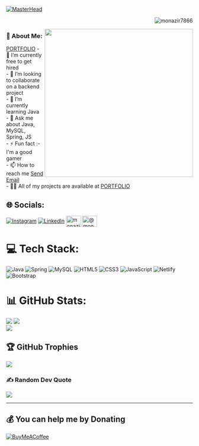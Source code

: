 [![MasterHead](https://mir-s3-cdn-cf.behance.net/project_modules/fs/54b6c068097599.5b50bca476b9b.gif)](https://Monazir7866.github.io)
<p align="right"> <img src="https://komarev.com/ghpvc/?username=monazir7866&label=Profile%20views&color=0e75b6&style=flat" alt="monazir7866" /> </p>
<img align="right" alt"Coding" width="400" src="https://cdn.dribbble.com/users/1162077/screenshots/3848914/programmer.gif">
<h3>💫 About Me:</h3>
<p>
  <a href="https://Monazir7866.github.io" target="blank">PORTFOLIO</a>
- 🔭 I’m currently free to get hired <br>
- 👯 I’m looking to collaborate on a backend project <br>
- 🌱 I’m currently learning Java <br>
- 💬 Ask me about Java, MySQL, Spring, JS <br>
- ⚡ Fun fact :- I'm a good gamer <br>
- 📫 How to reach me <a href = "mailto: monazirhussain722@gmail.com">Send Email</a><br>
- 👨‍💻 All of my projects are available at <a href="https://Monazir7866.github.io" target="blank">PORTFOLIO</a>
</p>

## 🌐 Socials:
[![Instagram](https://img.shields.io/badge/Instagram-%23E4405F.svg?logo=Instagram&logoColor=white)](https://instagram.com/imrehan786) [![LinkedIn](https://img.shields.io/badge/LinkedIn-%230077B5.svg?logo=linkedin&logoColor=white)](https://linkedin.com/in/monazir786) 
<a href="https://www.leetcode.com/monazir7866" target="blank"><img align="center" src="https://raw.githubusercontent.com/rahuldkjain/github-profile-readme-generator/master/src/images/icons/Social/leet-code.svg" alt="monazir7866" height="30" width="40" /></a>
<a href="https://www.hackerrank.com/@monazirhussain71" target="blank"><img align="center" src="https://raw.githubusercontent.com/rahuldkjain/github-profile-readme-generator/master/src/images/icons/Social/hackerrank.svg" alt="@monazirhussain71" height="30" width="40" /></a>

# 💻 Tech Stack:
![Java](https://img.shields.io/badge/java-%23ED8B00.svg?style=for-the-badge&logo=java&logoColor=white)  ![Spring](https://img.shields.io/badge/spring-%236DB33F.svg?style=for-the-badge&logo=spring&logoColor=white) ![MySQL](https://img.shields.io/badge/mysql-%2300f.svg?style=for-the-badge&logo=mysql&logoColor=white) ![HTML5](https://img.shields.io/badge/html5-%23E34F26.svg?style=for-the-badge&logo=html5&logoColor=white) ![CSS3](https://img.shields.io/badge/css3-%231572B6.svg?style=for-the-badge&logo=css3&logoColor=white) ![JavaScript](https://img.shields.io/badge/javascript-%23323330.svg?style=for-the-badge&logo=javascript&logoColor=%23F7DF1E) ![Netlify](https://img.shields.io/badge/netlify-%23000000.svg?style=for-the-badge&logo=netlify&logoColor=#00C7B7) ![Bootstrap](https://img.shields.io/badge/bootstrap-%23563D7C.svg?style=for-the-badge&logo=bootstrap&logoColor=white)
# 📊 GitHub Stats:
![](https://github-readme-stats.vercel.app/api?username=Monazir7866&theme=nightowl&hide_border=false&include_all_commits=true&count_private=true)
![](https://github-readme-streak-stats.herokuapp.com/?user=Monazir7866&theme=nightowl&hide_border=false)<br/>
![](https://github-readme-stats.vercel.app/api/top-langs/?username=Monazir7866&theme=nightowl&hide_border=false&include_all_commits=true&count_private=true&layout=compact)

## 🏆 GitHub Trophies
![](https://github-profile-trophy.vercel.app/?username=Monazir7866&theme=dracula&no-frame=false&no-bg=true&margin-w=4)

### ✍️ Random Dev Quote
![](https://quotes-github-readme.vercel.app/api?type=horizontal&theme=radical)

<!-- ### 😂 Random Dev Meme
<img src="https://random-memer.herokuapp.com/" width="512px"/> -->

---


  ## 💰 You can help me by Donating
  [![BuyMeACoffee](https://img.shields.io/badge/Buy%20Me%20a%20Coffee-ffdd00?style=for-the-badge&logo=buy-me-a-coffee&logoColor=black)](https://buymeacoffee.com/monazir7866) 

 
